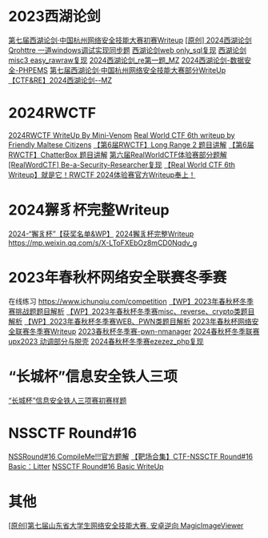 # 2023西湖论剑
[第七届西湖论剑·中国杭州网络安全技能大赛初赛Writeup](https://mp.weixin.qq.com/s/wQVKVlB9HfIHyk3fnvtJbg)
[[原创] 2024西湖论剑 Qrohttre 一道windows调试实现同步题](https://bbs.kanxue.com/thread-280418.htm) 
[西湖论剑web only_sql复现](https://www.bilibili.com/video/BV1rZ421z7qU/) 
[西湖论剑misc3 easy_rawraw复现](https://www.bilibili.com/video/BV1M642137mk/) 
[2024西湖论剑_re第一题_MZ](https://www.bilibili.com/video/BV1x7421T7cQ/) 
[2024西湖论剑-数据安全-PHPEMS](https://mp.weixin.qq.com/s/P7akQHPp4saCl16E0Kw4tA)
[第七届西湖论剑·中国杭州网络安全技能大赛部分WriteUp](https://mp.weixin.qq.com/s/clU_jNk1N2P3TFcnGnt3aA)
[【CTF&RE】2024西湖论剑--MZ](https://www.bilibili.com/video/BV1JC411z7WL/)

# 2024RWCTF
[2024RWCTF WriteUp By Mini-Venom](https://mp.weixin.qq.com/s/XV8pIDvjXYFlS9F1k02UIQ)
[Real World CTF 6th writeup by Friendly Maltese Citizens](https://mp.weixin.qq.com/s/LSEBQd4prYSsNNqSqrudng)
[【第6届RWCTF】Long Range 2 题目讲解](https://www.bilibili.com/video/BV1dT4m1S7D1/) 
[【第6届RWCTF】ChatterBox 题目讲解](https://www.bilibili.com/video/BV1t7421K7rB/) 
[第六届RealWorldCTF体验赛部分题解](https://mp.weixin.qq.com/s/uXVWWPMhrg9g-A9W32J3nw)
[[RealWordCTF] Be-a-Security-Researcher复现](https://www.bilibili.com/video/BV1HF4m1u7ss/)
[【Real World CTF 6th Writeup】就是它！RWCTF 2024体验赛官方Writeup奉上！](https://mp.weixin.qq.com/s/8Lb3WBIxLK6djzPzsfSdMQ)

# 2024獬豸杯完整Writeup
[2024-“獬豸杯”【获奖名单&WP】](https://mp.weixin.qq.com/s/fi_rNO0jQCAmlkdEXgBt-Q)
[2024獬豸杯完整Writeup](https://blog.csdn.net/jyttttttt/article/details/135893820)
https://mp.weixin.qq.com/s/X-LToFXEbOz8mCD0Nqdv_g

# 2023年春秋杯网络安全联赛冬季赛
在线练习  https://www.ichunqiu.com/competition
[【WP】2023年春秋杯冬季赛挑战题题目解析](https://mp.weixin.qq.com/s/yQB-qIALwKfSB7etAj2GdA)
[【WP】2023年春秋杯冬季赛misc、reverse、crypto类题目解析](https://mp.weixin.qq.com/s/s4BP6GkZRkqoQL4Kv3jXgw)
[【WP】2023年春秋杯冬季赛WEB、PWN类题目解析](https://mp.weixin.qq.com/s/BBc-HCET6W91-tpVSs4PxQ)
[2023年春秋杯网络安全联赛冬季赛Writeup](https://mp.weixin.qq.com/s/o9hHsqryVgcommIBmynGWA)
[2023春秋杯冬季赛-pwn-nmanager](https://www.bilibili.com/video/BV1iZ4y1J7qo/)
[2024春秋杯冬季联赛upx2023 动调部分与脱壳](https://www.bilibili.com/video/BV18w411j7ku/)
[2024春秋杯冬季赛ezezez_php复现](https://www.bilibili.com/video/BV1Qe411E75F/)

# “长城杯”信息安全铁人三项
[“长城杯”信息安全铁人三项赛初赛样题](https://mp.weixin.qq.com/s/eXzQxfeNdvhhklG8zkQDNQ)


# NSSCTF Round#16
[NSSRound#16 CompileMe!!!官方题解](https://mp.weixin.qq.com/s/jSVP6cLURabg76cswWf1bw)
[【靶场合集】CTF-NSSCTF Round#16 Basic：Litter](https://mp.weixin.qq.com/s/vSK2FVAfRGiklRYp8YmUQA)
[NSSCTF Round#16 Basic WriteUp](https://mp.weixin.qq.com/s/-r9phZ7og-VMjF1OxiUzJg)


# 其他
[[原创]第七届山东省大学生网络安全技能大赛. 安卓逆向 MagicImageViewer ](https://bbs.kanxue.com/thread-280119.htm) 
